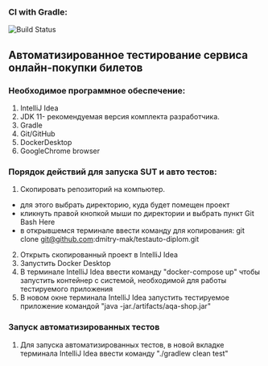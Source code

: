 ### CI with Gradle: 
![Build Status](https://img.shields.io/github/actions/workflow/status/dmitry-mak/testauto-diplom/gradle.yml?branch=main)


## Автоматизированное тестирование сервиса онлайн-покупки билетов

### Необходимое программное обеспечение: 
1. IntelliJ Idea
1. JDK 11- рекомендуемая версия комплекта разработчика.
1. Gradle
1. Git/GitHub
1. DockerDesktop
1. GoogleChrome browser

### Порядок действий для запуска SUT и авто тестов:
1. Скопировать репозиторий на компьютер.
- для этого выбрать директорию, куда будет помещен проект
- кликнуть правой кнопкой мыши по директории и выбрать пункт Git Bash Here
- в открывшемся терминале ввести команду для копирования: git clone git@github.com:dmitry-mak/testauto-diplom.git
2. Открыть скопированный проект в IntelliJ Idea
2. Запустить Docker Desktop
3. В терминале IntelliJ Idea ввести команду "docker-compose up" чтобы запустить контейнер с системой, необходимой для работы тестируемого приложения
4. В новом окне терминала IntelliJ Idea запустить тестируемое приложение командой  "java -jar./artifacts/aqa-shop.jar"

### Запуск автоматизированных тестов
1. Для запуска автоматизированных тестов, в новой вкладке терминала IntelliJ Idea ввести команду "./gradlew clean test"


